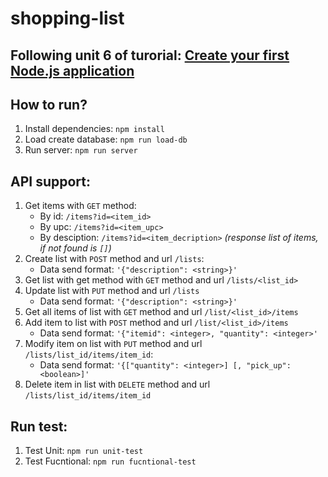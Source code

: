 # shopping-list
## Following unit 6 of turorial: [Create your first Node.js application](https://developer.ibm.com/technologies/node-js/tutorials/learn-nodejs-your-first-node-application)

## How to run?
1. Install dependencies: ```npm install```
2. Load create database: ```npm run load-db```
3. Run server: ```npm run server```

## API support:
1. Get items with ```GET``` method:
    * By id: ```/items?id=<item_id>```
    * By upc: ```/items?id=<item_upc>```
    * By desciption: ```/items?id=<item_decription>```
        *(response list of items, if not found is ```[]```)*
2. Create list with ```POST``` method and url ```/lists```:
    * Data send format: ```'{"description": <string>}'```
3. Get list with get method with ```GET``` method and url ```/lists/<list_id>```
4. Update list with ```PUT``` method and url ```/lists```
    * Data send format: ```'{"description": <string>}'```
5. Get all items of list with ```GET``` method and url ```/list/<list_id>/items```
6. Add item to list with ```POST``` method and url ```/list/<list_id>/items```
    * Data send format: ```'{"itemid": <integer>, "quantity": <integer>'```
7. Modify item on list with ```PUT``` method and url ```/lists/list_id/items/item_id```:
    * Data send format: ```'{["quantity": <integer>] [, "pick_up": <boolean>]'```
8. Delete item in list with ```DELETE``` method and url ```/lists/list_id/items/item_id```

## Run test:
1. Test Unit: ```npm run unit-test```
1. Test Fucntional: ```npm run fucntional-test```
